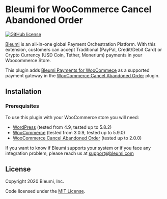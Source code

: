 # Bleumi for WooCommerce Cancel Abandoned Order

[![GitHub license](https://img.shields.io/badge/license-MIT-blue.svg?style=flat-square)](https://raw.githubusercontent.com/bleumi/cancel-abandoned-order/master/LICENSE)

[Bleumi](https://bleumi.com) is an all-in-one global Payment Orchestration Platform. With this extension, customers can accept Traditional (PayPal, Credit/Debit Card) or Crypto Currency (USD Coin, Tether, Monerium) payments in your Woocommerce Store.

This plugin adds [Bleumi Payments for WooCommece](https://wordpress.org/plugins/bleumi-payments-for-woocommerce/) as a supported payment gateway in the [WooCommerce Cancel Abandoned Order](https://wordpress.org/plugins/woo-cancel-abandoned-order/) plugin.

## Installation

### Prerequisites

To use this plugin with your WooCommerce store you will need:

* [WordPress](https://wordpress.org/) (tested from 4.9, tested up to 5.8.2)
* [WooCommerce](https://wordpress.org/plugins/woocommerce/) (tested from 3.0.9, tested up to 5.9.0)
* [WooCommerce Cancel Abandoned Order](https://wordpress.org/plugins/woo-cancel-abandoned-order/) (tested up to 2.0.0)

If you want to know if Bleumi supports your system or if you face any integration problem, please reach us at support@bleumi.com

## License

Copyright 2020 Bleumi, Inc.

Code licensed under the [MIT License](LICENSE).